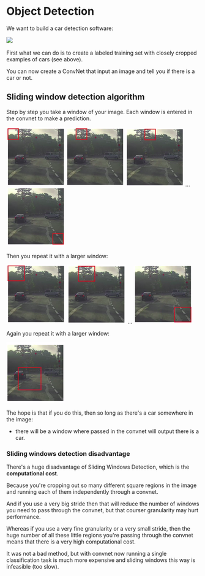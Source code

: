 # Object Detection

We want to build a car detection software:

<img src="../img/screenshot_from_2019-02-17_17-26-07.png" width="300" />

First what we can do is to create a labeled training set with closely cropped examples of cars (see above).

You can now create a ConvNet that input an image and tell you if there is a car or not.

## Sliding window detection algorithm

Step by step you take a window of your image.
Each window is entered in the convnet to make a prediction.


![](img/convnet_sliding_1.png)
![](img/convnet_sliding_2.png)
![](img/convnet_sliding_3.png)
...
![](img/convnet_sliding_last.png)

Then you repeat it with a larger window:

![](img/convnet_sliding_21.png)
![](img/convnet_sliding_22.png)
...
![](img/convnet_sliding_2last.png)

Again you repeat it with a larger window:

![](img/screenshot_from_2019-02-17_18-23-30.png)

The hope is that if you do this, then so long as there's a car somewhere in the image:

- there will be a window where passed in the convnet will output there is a car.

### Sliding windows detection disadvantage

There's a huge disadvantage of Sliding Windows Detection, which is the **computational cost**.

Because you're cropping out so many different square regions in the image and running each of them independently through a convnet.

And if you use a very big stride then that will reduce the number of windows you need to pass through the convnet, but that courser granularity may hurt performance.

Whereas if you use a very fine granularity or a very small stride, then the huge number of all these little regions you're passing through the convnet means that there is a very high computational cost.

 It was not a bad method, but with convnet now running a single classification task is much more expensive and sliding windows this way is infeasible (too slow).
